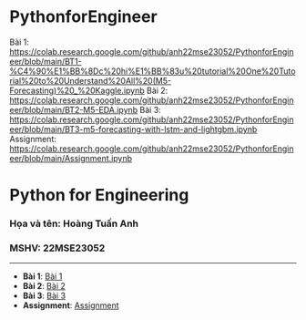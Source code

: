 # PythonforEngineer

Bài 1: https://colab.research.google.com/github/anh22mse23052/PythonforEngineer/blob/main/BT1-%C4%90%E1%BB%8Dc%20hi%E1%BB%83u%20tutorial%20One%20Tutorial%20to%20Understand%20All%20(M5-Forecasting)%20_%20Kaggle.ipynb
Bài 2: https://colab.research.google.com/github/anh22mse23052/PythonforEngineer/blob/main/BT2-M5-EDA.ipynb
Bài 3: https://colab.research.google.com/github/anh22mse23052/PythonforEngineer/blob/main/BT3-m5-forecasting-with-lstm-and-lightgbm.ipynb
Assignment: https://colab.research.google.com/github/anh22mse23052/PythonforEngineer/blob/main/Assignment.ipynb


# Python for Engineering
### Họa và tên: Hoàng Tuấn Anh
### MSHV: 22MSE23052
----------
- **Bài 1**: [Bài 1]()
- **Bài 2**: [Bài 2]()
- **Bài 3**: [Bài 3]()
- **Assignment**: [Assignment](https://colab.research.google.com/github/anh22mse23052/PythonforEngineer/blob/main/Assignment.ipynb)
